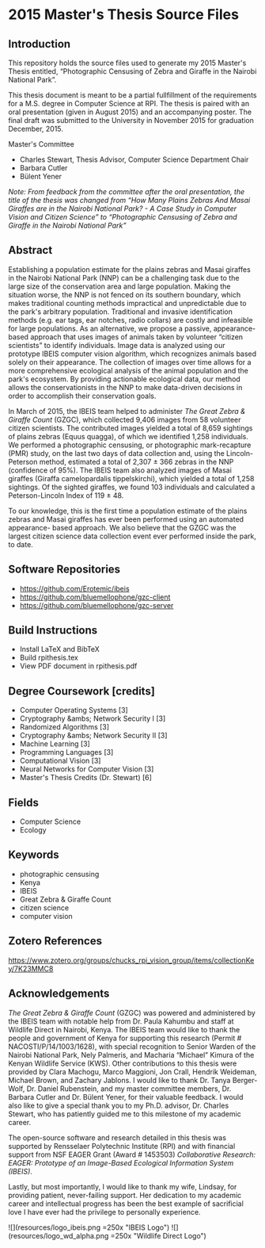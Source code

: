 2015 Master's Thesis Source Files
=================================

Introduction
------------

This repository holds the source files used to generate my 2015 Master's Thesis
entitled, &ldquo;Photographic Censusing of Zebra and Giraffe in the Nairobi
National Park&rdquo;.

This thesis document is meant to be a partial fullfillment of the requirements
for a M.S. degree in Computer Science at RPI.  The thesis is paired with an oral
presentation (given in August 2015) and an accompanying poster.  The final draft
was submitted to the University in November 2015 for graduation December, 2015.

Master's Committee
* Charles Stewart, Thesis Advisor, Computer Science Department Chair
* Barbara Cutler
* B&uuml;lent Yener

*Note: From feedback from the committee after the oral presentation, the title
of the thesis was changed from &ldquo;How Many Plains Zebras And Masai Giraffes
are in the Nairobi National Park? - A Case Study in Computer Vision and Citizen
Science&rdquo; to &ldquo;Photographic Censusing of Zebra and Giraffe in the
Nairobi National Park&rdquo;*


Abstract
--------
Establishing a population estimate for the plains zebras and Masai giraffes in
the Nairobi National Park (NNP) can be a challenging task due to the large size
of the conservation area and large population.  Making the situation worse, the
NNP is not fenced on its southern boundary, which makes traditional counting
methods impractical and unpredictable due to the park's arbitrary population.
Traditional and invasive identification methods (e.g. ear tags, ear notches,
radio collars) are costly and infeasible for large populations.  As an
alternative, we propose a passive, appearance-based approach that uses images of
animals taken by volunteer &ldquo;citizen scientists&rdquo; to identify
individuals.  Image data is analyzed using our prototype IBEIS computer vision
algorithm, which recognizes animals based solely on their appearance.  The
collection of images over time allows for a more comprehensive ecological
analysis of the animal population and the park's ecosystem.   By providing
actionable ecological data, our method allows the conservationists in the NNP to
make data-driven decisions in order to accomplish their conservation goals.

In March of 2015, the IBEIS team helped to administer *The Great Zebra & Giraffe
Count* (GZGC), which collected 9,406 images from 58 volunteer citizen
scientists.  The contributed images yielded a total of 8,659 sightings of plains
zebras (Equus quagga), of which we identified 1,258 individuals.  We performed a
photographic censusing, or photographic mark-recapture (PMR) study, on the last
two days of data collection and, using the Lincoln-Peterson method, estimated a
total of 2,307 &plusmn; 366 zebras in the NNP (confidence of 95%).  The IBEIS
team also analyzed images of Masai giraffes (Giraffa camelopardalis
tippelskirchi), which yielded a total of 1,258 sightings.  Of the sighted
giraffes, we found 103 individuals and calculated a Peterson-Lincoln Index of
119 &plusmn; 48.

To our knowledge, this is the first time a population estimate of the plains
zebras and Masai giraffes has ever been performed using an automated appearance-
based approach.  We also believe that the GZGC was the largest citizen science
data collection event ever performed inside the park, to date.


Software Repositories
---------------------
* https://github.com/Erotemic/ibeis
* https://github.com/bluemellophone/gzc-client
* https://github.com/bluemellophone/gzc-server


Build Instructions
------------------
* Install LaTeX and BibTeX
* Build rpithesis.tex
* View PDF document in rpithesis.pdf


Degree Coursework [credits]
---------------------------
* Computer Operating Systems [3]
* Cryptography &ambs; Network Security I [3]
* Randomized Algorithms [3]
* Cryptography &ambs; Network Security II [3]
* Machine Learning [3]
* Programming Languages [3]
* Computational Vision [3]
* Neural Networks for Computer Vision [3]
* Master's Thesis Credits (Dr. Stewart) [6]


Fields
------
* Computer Science
* Ecology


Keywords
--------
* photographic censusing
* Kenya
* IBEIS
* Great Zebra & Giraffe Count
* citizen science
* computer vision


Zotero References
-----------------
https://www.zotero.org/groups/chucks_rpi_vision_group/items/collectionKey/7K23MMC8


Acknowledgements
----------------
*The Great Zebra & Giraffe Count* (GZGC) was powered and administered by
the IBEIS team with notable help from Dr. Paula Kahumbu and staff at Wildlife
Direct in Nairobi, Kenya.  The IBEIS team would like to thank the people and
government of Kenya for supporting this research (Permit
&#35; NACOSTI/P/14/1003/1628), with special recognition to Senior Warden of the
Nairobi National Park, Nely Palmeris, and Macharia &ldquo;Michael&rdquo;
Kimura of the Kenyan Wildlife Service (KWS).  Other contributions to this thesis
were provided by Clara Machogu, Marco Maggioni, Jon Crall, Hendrik Weideman,
Michael Brown, and Zachary Jablons.  I would like to thank Dr. Tanya
Berger-Wolf, Dr. Daniel Rubenstein, and my master committee members, Dr. Barbara
Cutler and Dr. B&uuml;lent Yener, for their valuable feedback.  I would also
like to give a special thank you to my Ph.D. advisor, Dr. Charles Stewart, who
has patiently guided me to this milestone of my academic career.

The open-source software and research detailed in this thesis was supported by
Rensselaer Polytechnic Institute (RPI) and with financial support from NSF EAGER
Grant (Award &#35; 1453503) *Collaborative Research: EAGER: Prototype of an
Image-Based Ecological Information System (IBEIS)*.

Lastly, but most importantly, I would like to thank my wife, Lindsay, for
providing patient, never-failing support.  Her dedication to my academic career
and intellectual progress has been the best example of sacrificial love I have
ever had the privilege to personally experience.

![](resources/logo_ibeis.png =250x "IBEIS Logo") ![](resources/logo_wd_alpha.png =250x "Wildlife Direct Logo")


